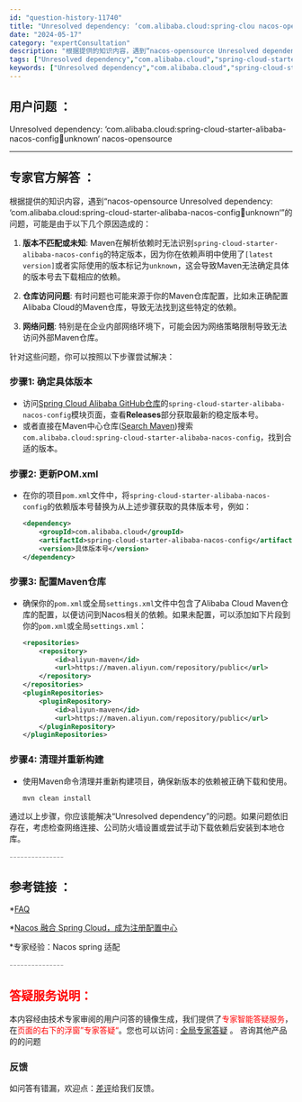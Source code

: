 ```yaml
---
id: "question-history-11740"
title: "Unresolved dependency: ‘com.alibaba.cloud:spring-clou nacos-opensource"
date: "2024-05-17"
category: "expertConsultation"
description: "根据提供的知识内容，遇到“nacos-opensource Unresolved dependency: ‘com.alibaba.cloud:spring-cloud-starter-alibaba-nacos-config:jar:unknown‘”的问题，可能是由于以下几个原因造成的：1. *"
tags: ["Unresolved dependency","com.alibaba.cloud","spring-cloud-starter-alibaba-nacos-config","jar","unknown"]
keywords: ["Unresolved dependency","com.alibaba.cloud","spring-cloud-starter-alibaba-nacos-config","jar","unknown"]
---
```


## 用户问题 ： 
 Unresolved dependency: ‘com.alibaba.cloud:spring-cloud-starter-alibaba-nacos-config:jar:unknown‘ nacos-opensource 

---------------
## 专家官方解答 ：

根据提供的知识内容，遇到“nacos-opensource Unresolved dependency: ‘com.alibaba.cloud:spring-cloud-starter-alibaba-nacos-config:jar:unknown‘”的问题，可能是由于以下几个原因造成的：

1. **版本不匹配或未知**: Maven在解析依赖时无法识别`spring-cloud-starter-alibaba-nacos-config`的特定版本，因为你在依赖声明中使用了`[latest version]`或者实际使用的版本标记为`unknown`，这会导致Maven无法确定具体的版本号去下载相应的依赖。

2. **仓库访问问题**: 有时问题也可能来源于你的Maven仓库配置，比如未正确配置Alibaba Cloud的Maven仓库，导致无法找到这些特定的依赖。

3. **网络问题**: 特别是在企业内部网络环境下，可能会因为网络策略限制导致无法访问外部Maven仓库。

针对这些问题，你可以按照以下步骤尝试解决：

### 步骤1: 确定具体版本
- 访问[Spring Cloud Alibaba GitHub仓库](https://github.com/alibaba/spring-cloud-alibaba)的`spring-cloud-starter-alibaba-nacos-config`模块页面，查看**Releases**部分获取最新的稳定版本号。
- 或者直接在Maven中心仓库([Search Maven](https://search.maven.org/))搜索`com.alibaba.cloud:spring-cloud-starter-alibaba-nacos-config`，找到合适的版本。

### 步骤2: 更新POM.xml
- 在你的项目`pom.xml`文件中，将`spring-cloud-starter-alibaba-nacos-config`的依赖版本号替换为从上述步骤获取的具体版本号，例如：
  ```xml
  <dependency>
      <groupId>com.alibaba.cloud</groupId>
      <artifactId>spring-cloud-starter-alibaba-nacos-config</artifactId>
      <version>具体版本号</version>
  </dependency>
  ```

### 步骤3: 配置Maven仓库
- 确保你的`pom.xml`或全局`settings.xml`文件中包含了Alibaba Cloud Maven仓库的配置，以便访问到Nacos相关的依赖。如果未配置，可以添加如下片段到你的`pom.xml`或全局`settings.xml`：
  ```xml
  <repositories>
      <repository>
          <id>aliyun-maven</id>
          <url>https://maven.aliyun.com/repository/public</url>
      </repository>
  </repositories>
  <pluginRepositories>
      <pluginRepository>
          <id>aliyun-maven</id>
          <url>https://maven.aliyun.com/repository/public</url>
      </pluginRepository>
  </pluginRepositories>
  ```

### 步骤4: 清理并重新构建
- 使用Maven命令清理并重新构建项目，确保新版本的依赖被正确下载和使用。
  ```shell
  mvn clean install
  ```

通过以上步骤，你应该能解决“Unresolved dependency”的问题。如果问题依旧存在，考虑检查网络连接、公司防火墙设置或尝试手动下载依赖后安装到本地仓库。


<font color="#949494">---------------</font> 


## 参考链接 ：

*[FAQ](https://nacos.io/docs/latest/guide/user/faq)
 
 *[Nacos 融合 Spring Cloud，成为注册配置中心](https://nacos.io/docs/latest/ecology/use-nacos-with-spring-cloud)
 
 *专家经验：Nacos spring 适配 


 <font color="#949494">---------------</font> 
 


## <font color="#FF0000">答疑服务说明：</font> 

本内容经由技术专家审阅的用户问答的镜像生成，我们提供了<font color="#FF0000">专家智能答疑服务</font>，在<font color="#FF0000">页面的右下的浮窗”专家答疑“</font>。您也可以访问 : [全局专家答疑](https://answer.opensource.alibaba.com/docs/intro) 。 咨询其他产品的的问题

### 反馈
如问答有错漏，欢迎点：[差评](https://ai.nacos.io/user/feedbackByEnhancerGradePOJOID?enhancerGradePOJOId=13777)给我们反馈。
